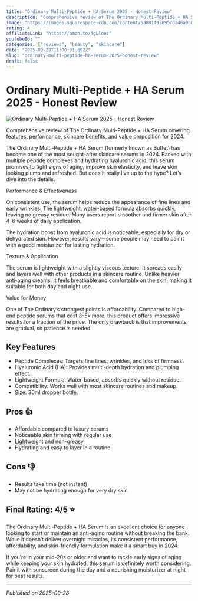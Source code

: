```yaml
---
title: "Ordinary Multi-Peptide + HA Serum 2025 - Honest Review"
description: "Comprehensive review of The Ordinary Multi-Peptide + HA Serum covering features, performance, skincare benefits, and value proposition for 2024."
image: "https://images.squarespace-cdn.com/content/5a801f926957da46a9b8f378/1670181578236-7P0WC42UL3U39YGMXSZ5/IMG_2942.jpg"
rating: 4
affiliateLink: "https://amzn.to/4gLlooz"
youtubeId: ""
categories: ["reviews", "beauty", "skincare"]
date: "2025-09-28T11:00:31.602Z"
slug: "ordinary-multi-peptide-ha-serum-2025-honest-review"
draft: false
---
```


# Ordinary Multi-Peptide + HA Serum 2025 - Honest Review

![Ordinary Multi-Peptide + HA Serum 2025 - Honest Review](https://images.squarespace-cdn.com/content/5a801f926957da46a9b8f378/1670181578236-7P0WC42UL3U39YGMXSZ5/IMG_2942.jpg)

Comprehensive review of The Ordinary Multi-Peptide + HA Serum covering features, performance, skincare benefits, and value proposition for 2024.

The Ordinary Multi-Peptide + HA Serum (formerly known as Buffet) has become one of the most sought-after skincare serums in 2024. Packed with multiple peptide complexes and hydrating hyaluronic acid, this serum promises to fight signs of aging, improve skin elasticity, and leave skin looking plump and refreshed. But does it really live up to the hype? Let’s dive into the details.

Performance & Effectiveness

On consistent use, the serum helps reduce the appearance of fine lines and early wrinkles. The lightweight, water-based formula absorbs quickly, leaving no greasy residue. Many users report smoother and firmer skin after 4–6 weeks of daily application.

The hydration boost from hyaluronic acid is noticeable, especially for dry or dehydrated skin. However, results vary—some people may need to pair it with a good moisturizer for lasting hydration.

Texture & Application

The serum is lightweight with a slightly viscous texture. It spreads easily and layers well with other products in a skincare routine. Unlike heavier anti-aging creams, it feels breathable and comfortable on the skin, making it suitable for both day and night use.

Value for Money

One of The Ordinary’s strongest points is affordability. Compared to high-end peptide serums that cost 3–5x more, this product offers impressive results for a fraction of the price. The only drawback is that improvements are gradual, so patience is needed.


## Key Features

- Peptide Complexes: Targets fine lines, wrinkles, and loss of firmness.
- Hyaluronic Acid (HA): Provides multi-depth hydration and plumping effect.
- Lightweight Formula: Water-based, absorbs quickly without residue.
- Compatibility: Works well with most skincare routines and makeup.
- Size: 30ml dropper bottle.



## Pros 👍

- Affordable compared to luxury serums
- Noticeable skin firming with regular use
- Lightweight and non-greasy
- Hydrating and easy to layer in a routine



## Cons 👎

- Results take time (not instant)
- May not be hydrating enough for very dry skin


## Final Rating: 4/5 ⭐

The Ordinary Multi-Peptide + HA Serum is an excellent choice for anyone looking to start or maintain an anti-aging routine without breaking the bank. While it doesn’t deliver overnight miracles, its consistent performance, affordability, and skin-friendly formulation make it a smart buy in 2024.

If you’re in your mid-20s or older and want to tackle early signs of aging while keeping your skin hydrated, this serum is definitely worth considering. Pair it with sunscreen during the day and a nourishing moisturizer at night for best results.



---

*Published on 2025-09-28*

